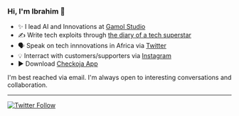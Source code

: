 ### Hi, I'm Ibrahim 👋
 
  * ✨ I lead AI and Innovations at [Gamol Studio](http://gamolstudio.com/)
  * ✍ Write tech exploits through [the diary of a tech superstar](https://ibrahimgbadegesin.blogspot.com/)
  * 🗣️ Speak on tech innnovations in Africa via [Twitter](https://twitter.com/Engrgit)
  * 💡 Interract with customers/supporters via [Instagram](https://www.instagram.com/engrgit/)
  * ▶️ Download [Checkoja App](https://play.google.com/store/apps/details?id=com.checkoja.checkojaapp)

    

I'm best reached via email. I'm always open to interesting conversations and collaboration.

 
---
[![Twitter Follow](https://img.shields.io/twitter/follow/Engrgit?label=Follow&style=social)](https://twitter.com/Engrgit)

